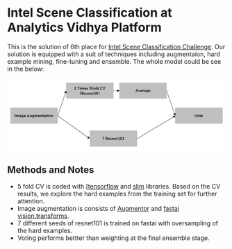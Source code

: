 # Intel Scene Classification at Analytics Vidhya Platform

This is the solution of 6th place for [Intel Scene Classification Challenge](https://datahack.analyticsvidhya.com/contest/practice-problem-intel-scene-classification-challe/). Our solution is equipped with a suit of techniques including augmentaion, 
hard example mining, fine-tuning and ensemble. The whole model could be see in the below:

![alt text](model.PNG)

## Methods and Notes

* 5 fold CV is coded with [[tensorflow](https://github.com/tensorflow/tensorflow) and [slim](https://github.com/tensorflow/tensorflow/tree/master/tensorflow/contrib/slim/python/slim) libraries. Based on the CV results, we explore the hard examples from the training set for further attention.
* Image augmentation is consists of [Augmentor](https://github.com/mdbloice/Augmentor) and [fastai vision.transforms](https://docs.fast.ai/vision.transform.html).
* 7 different seeds of resnet101 is trained on fastai with oversampling of  the hard examples.
* Voting performs bettter than weighting at the final ensemble stage.